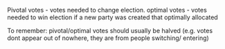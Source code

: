 Pivotal votes - votes needed to change election.
optimal votes - votes needed to win election if a new party was created that optimally allocated

To remember: pivotal/optimal votes should usually be halved (e.g. votes dont appear out of nowhere,
they are from people switching/ entering)